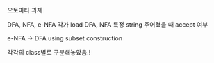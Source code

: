 오토마타 과제

DFA, NFA, e-NFA 각가 load
DFA, NFA 특정 string 주어졌을 때 accept 여부

e-NFA -> DFA using subset construction

각각의 class별로 구분해놓았음.!
